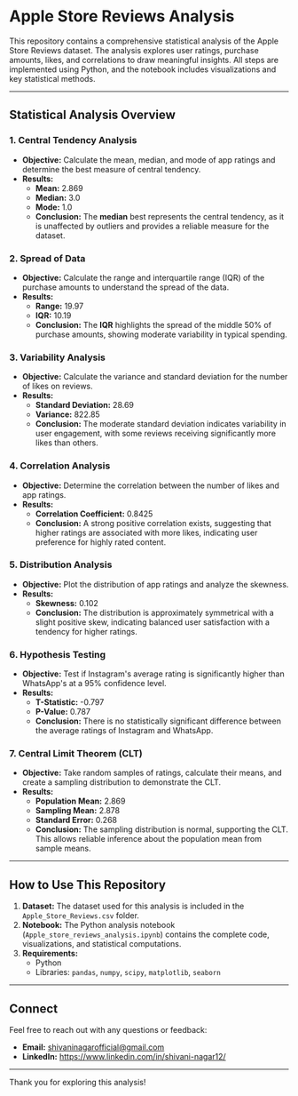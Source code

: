 # Apple Store Reviews Analysis

This repository contains a comprehensive statistical analysis of the Apple Store Reviews dataset. 
The analysis explores user ratings, purchase amounts, likes, and correlations to draw meaningful insights. 
All steps are implemented using Python, and the notebook includes visualizations and key statistical methods.

---

## **Statistical Analysis Overview**

### **1. Central Tendency Analysis**
- **Objective:** Calculate the mean, median, and mode of app ratings and determine the best measure of central tendency.
- **Results:**
  - **Mean:** 2.869
  - **Median:** 3.0
  - **Mode:** 1.0
  - **Conclusion:** The **median** best represents the central tendency, as it is unaffected by outliers and provides a reliable measure for the dataset.

### **2. Spread of Data**
- **Objective:** Calculate the range and interquartile range (IQR) of the purchase amounts to understand the spread of the data.
- **Results:**
  - **Range:** 19.97
  - **IQR:** 10.19
  - **Conclusion:** The **IQR** highlights the spread of the middle 50% of purchase amounts, showing moderate variability in typical spending.

### **3. Variability Analysis**
- **Objective:** Calculate the variance and standard deviation for the number of likes on reviews.
- **Results:**
  - **Standard Deviation:** 28.69
  - **Variance:** 822.85
  - **Conclusion:** The moderate standard deviation indicates variability in user engagement, with some reviews receiving significantly more likes than others.

### **4. Correlation Analysis**
- **Objective:** Determine the correlation between the number of likes and app ratings.
- **Results:**
  - **Correlation Coefficient:** 0.8425
  - **Conclusion:** A strong positive correlation exists, suggesting that higher ratings are associated with more likes, indicating user preference for highly rated content.

### **5. Distribution Analysis**
- **Objective:** Plot the distribution of app ratings and analyze the skewness.
- **Results:**
  - **Skewness:** 0.102
  - **Conclusion:** The distribution is approximately symmetrical with a slight positive skew, indicating balanced user satisfaction with a tendency for higher ratings.

### **6. Hypothesis Testing**
- **Objective:** Test if Instagram's average rating is significantly higher than WhatsApp's at a 95% confidence level.
- **Results:**
  - **T-Statistic:** -0.797
  - **P-Value:** 0.787
  - **Conclusion:** There is no statistically significant difference between the average ratings of Instagram and WhatsApp.

### **7. Central Limit Theorem (CLT)**
- **Objective:** Take random samples of ratings, calculate their means, and create a sampling distribution to demonstrate the CLT.
- **Results:**
  - **Population Mean:** 2.869
  - **Sampling Mean:** 2.878
  - **Standard Error:** 0.268
  - **Conclusion:** The sampling distribution is normal, supporting the CLT. This allows reliable inference about the population mean from sample means.

---

## **How to Use This Repository**

1. **Dataset:** The dataset used for this analysis is included in the `Apple_Store_Reviews.csv` folder.
2. **Notebook:** The Python analysis notebook (`Apple_store_reviews_analysis.ipynb`) contains the complete code, visualizations, and statistical computations.
3. **Requirements:**
   - Python 
   - Libraries: `pandas`, `numpy`, `scipy`, `matplotlib`, `seaborn`

---

## **Connect**
Feel free to reach out with any questions or feedback:
- **Email:** shivaninagarofficial@gmail.com
- **LinkedIn:** https://www.linkedin.com/in/shivani-nagar12/
---

Thank you for exploring this analysis!
